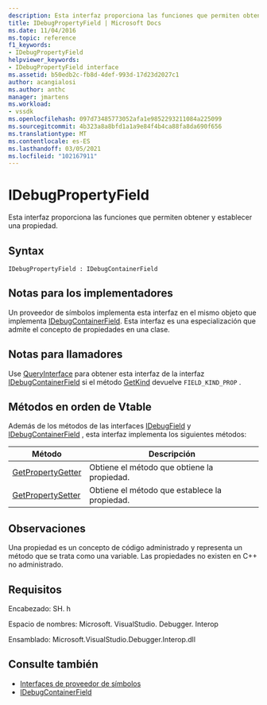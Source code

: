 ```yaml
---
description: Esta interfaz proporciona las funciones que permiten obtener y establecer una propiedad.
title: IDebugPropertyField | Microsoft Docs
ms.date: 11/04/2016
ms.topic: reference
f1_keywords:
- IDebugPropertyField
helpviewer_keywords:
- IDebugPropertyField interface
ms.assetid: b50edb2c-fb8d-4def-993d-17d23d2027c1
author: acangialosi
ms.author: anthc
manager: jmartens
ms.workload:
- vssdk
ms.openlocfilehash: 097d73485773052afa1e9852293211084a225099
ms.sourcegitcommit: 4b323a8a8bfd1a1a9e84f4b4ca88fa8da690f656
ms.translationtype: MT
ms.contentlocale: es-ES
ms.lasthandoff: 03/05/2021
ms.locfileid: "102167911"
---
```

# <a name="idebugpropertyfield"></a>IDebugPropertyField
Esta interfaz proporciona las funciones que permiten obtener y establecer una propiedad.

## <a name="syntax"></a>Syntax

```
IDebugPropertyField : IDebugContainerField
```

## <a name="notes-for-implementers"></a>Notas para los implementadores
 Un proveedor de símbolos implementa esta interfaz en el mismo objeto que implementa [IDebugContainerField](../../../extensibility/debugger/reference/idebugcontainerfield.md). Esta interfaz es una especialización que admite el concepto de propiedades en una clase.

## <a name="notes-for-callers"></a>Notas para llamadores
 Use [QueryInterface](/cpp/atl/queryinterface) para obtener esta interfaz de la interfaz [IDebugContainerField](../../../extensibility/debugger/reference/idebugcontainerfield.md) si el método [GetKind](../../../extensibility/debugger/reference/idebugfield-getkind.md) devuelve `FIELD_KIND_PROP` .

## <a name="methods-in-vtable-order"></a>Métodos en orden de Vtable
 Además de los métodos de las interfaces [IDebugField](../../../extensibility/debugger/reference/idebugfield.md) y [IDebugContainerField](../../../extensibility/debugger/reference/idebugcontainerfield.md) , esta interfaz implementa los siguientes métodos:

|Método|Descripción|
|------------|-----------------|
|[GetPropertyGetter](../../../extensibility/debugger/reference/idebugpropertyfield-getpropertygetter.md)|Obtiene el método que obtiene la propiedad.|
|[GetPropertySetter](../../../extensibility/debugger/reference/idebugpropertyfield-getpropertysetter.md)|Obtiene el método que establece la propiedad.|

## <a name="remarks"></a>Observaciones
 Una propiedad es un concepto de código administrado y representa un método que se trata como una variable. Las propiedades no existen en C++ no administrado.

## <a name="requirements"></a>Requisitos
 Encabezado: SH. h

 Espacio de nombres: Microsoft. VisualStudio. Debugger. Interop

 Ensamblado: Microsoft.VisualStudio.Debugger.Interop.dll

## <a name="see-also"></a>Consulte también
- [Interfaces de proveedor de símbolos](../../../extensibility/debugger/reference/symbol-provider-interfaces.md)
- [IDebugContainerField](../../../extensibility/debugger/reference/idebugcontainerfield.md)
